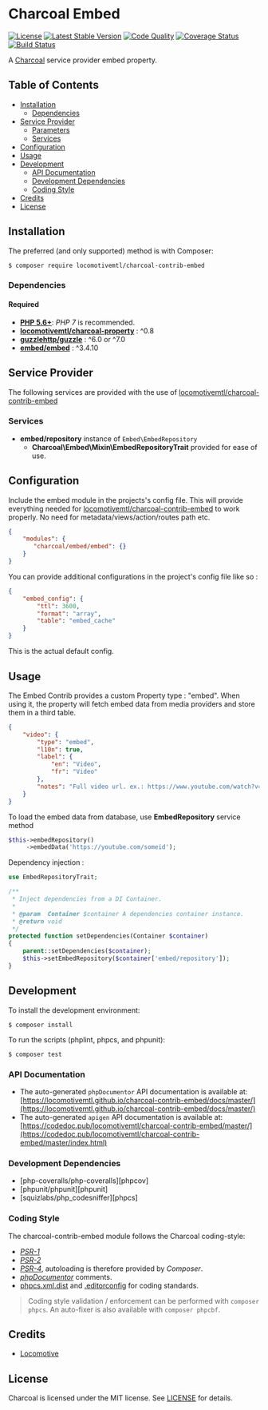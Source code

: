 Charcoal Embed
===============

[![License][badge-license]][locomotivemtl/charcoal-contrib-embed]
[![Latest Stable Version][badge-version]][locomotivemtl/charcoal-contrib-embed]
[![Code Quality][badge-scrutinizer]][dev-scrutinizer]
[![Coverage Status][badge-coveralls]][dev-coveralls]
[![Build Status][badge-travis]][dev-travis]

A [Charcoal][locomotivemtl/charcoal-app] service provider embed property.



## Table of Contents

-   [Installation](#installation)
    -   [Dependencies](#dependencies)
-   [Service Provider](#service-provider)
    -   [Parameters](#parameters)
    -   [Services](#services)
-   [Configuration](#configuration)
-   [Usage](#usage)
-   [Development](#development)
    -  [API Documentation](#api-documentation)
    -  [Development Dependencies](#development-dependencies)
    -  [Coding Style](#coding-style)
-   [Credits](#credits)
-   [License](#license)



## Installation

The preferred (and only supported) method is with Composer:

```shell
$ composer require locomotivemtl/charcoal-contrib-embed
```



### Dependencies

#### Required

-   **[PHP 5.6+](https://php.net)**: _PHP 7_ is recommended.
-   **[locomotivemtl/charcoal-property]** : ^0.8
-   **[guzzlehttp/guzzle]** : ^6.0 or ^7.0
-   **[embed/embed]** : ^3.4.10


## Service Provider

The following services are provided with the use of [locomotivemtl/charcoal-contrib-embed]

### Services

- **embed/repository** instance of `Embed\EmbedRepository`
    - **Charcoal\Embed\Mixin\EmbedRepositoryTrait** provided for ease of use.

## Configuration

Include the embed module in the projects's config file.
This will provide everything needed for [locomotivemtl/charcoal-contrib-embed] to work properly.
No need for metadata/views/action/routes path etc.

```Json
{
    "modules": {
       "charcoal/embed/embed": {}
    }
}
```

You can provide additional configurations in the project's config file like so : 

```json
{
    "embed_config": {
        "ttl": 3600,
        "format": "array",
        "table": "embed_cache"
    }
}
```

This is the actual default config.

## Usage

The Embed Contrib provides a custom Property type : "embed".
When using it, the property will fetch embed data from media providers and store them in a third table.

```json
{
    "video": {
        "type": "embed",
        "l10n": true,
        "label": {
            "en": "Video",
            "fr": "Video"
        },
        "notes": "Full video url. ex.: https://www.youtube.com/watch?v=_VIDEO_ID"
    }
}
```

To load the embed data from database, use **EmbedRepository** service method

```php
$this->embedRepository()
     ->embedData('https://youtube.com/someid');
```

Dependency injection  :

```php
use EmbedRepositoryTrait;

/**
 * Inject dependencies from a DI Container.
 *
 * @param  Container $container A dependencies container instance.
 * @return void
 */
protected function setDependencies(Container $container)
{
    parent::setDependencies($container);
    $this->setEmbedRepository($container['embed/repository']);
}
```

## Development

To install the development environment:

```shell
$ composer install
```

To run the scripts (phplint, phpcs, and phpunit):

```shell
$ composer test
```



### API Documentation

-   The auto-generated `phpDocumentor` API documentation is available at:  
    [https://locomotivemtl.github.io/charcoal-contrib-embed/docs/master/](https://locomotivemtl.github.io/charcoal-contrib-embed/docs/master/)
-   The auto-generated `apigen` API documentation is available at:  
    [https://codedoc.pub/locomotivemtl/charcoal-contrib-embed/master/](https://codedoc.pub/locomotivemtl/charcoal-contrib-embed/master/index.html)



### Development Dependencies

-   [php-coveralls/php-coveralls][phpcov]
-   [phpunit/phpunit][phpunit]
-   [squizlabs/php_codesniffer][phpcs]



### Coding Style

The charcoal-contrib-embed module follows the Charcoal coding-style:

-   _[PSR-1]_
-   _[PSR-2]_
-   _[PSR-4]_, autoloading is therefore provided by _Composer_.
-   _[phpDocumentor](http://phpdoc.org/)_ comments.
-   [phpcs.xml.dist](phpcs.xml.dist) and [.editorconfig](.editorconfig) for coding standards.

> Coding style validation / enforcement can be performed with `composer phpcs`. An auto-fixer is also available with `composer phpcbf`.



## Credits

-   [Locomotive](https://locomotive.ca/)



## License

Charcoal is licensed under the MIT license. See [LICENSE](LICENSE) for details.



[embed/embed]:                           https://packagist.org/packages/embed/embed
[guzzlehttp/guzzle]:                     https://packagist.org/packages/guzzlehttp/guzzle
[locomotivemtl/charcoal-app]:            https://packagist.org/packages/locomotivemtl/charcoal-app
[locomotivemtl/charcoal-contrib-embed]:  https://packagist.org/packages/locomotivemtl/charcoal-contrib-embed
[locomotivemtl/charcoal-property]:       https://packagist.org/packages/locomotivemtl/charcoal-property

[dev-scrutinizer]:    https://scrutinizer-ci.com/g/locomotivemtl/charcoal-contrib-embed/
[dev-coveralls]:      https://coveralls.io/r/locomotivemtl/charcoal-contrib-embed
[dev-travis]:         https://travis-ci.org/locomotivemtl/charcoal-contrib-embed

[badge-license]:      https://img.shields.io/packagist/l/locomotivemtl/charcoal-contrib-embed.svg?style=flat-square
[badge-version]:      https://img.shields.io/packagist/v/locomotivemtl/charcoal-contrib-embed.svg?style=flat-square
[badge-scrutinizer]:  https://img.shields.io/scrutinizer/g/locomotivemtl/charcoal-contrib-embed.svg?style=flat-square
[badge-coveralls]:    https://img.shields.io/coveralls/locomotivemtl/charcoal-contrib-embed.svg?style=flat-square
[badge-travis]:       https://img.shields.io/travis/locomotivemtl/charcoal-contrib-embed.svg?style=flat-square

[PSR-1]:  https://www.php-fig.org/psr/psr-1/
[PSR-2]:  https://www.php-fig.org/psr/psr-2/
[PSR-3]:  https://www.php-fig.org/psr/psr-3/
[PSR-4]:  https://www.php-fig.org/psr/psr-4/
[PSR-6]:  https://www.php-fig.org/psr/psr-6/
[PSR-7]:  https://www.php-fig.org/psr/psr-7/
[PSR-11]: https://www.php-fig.org/psr/psr-11/
